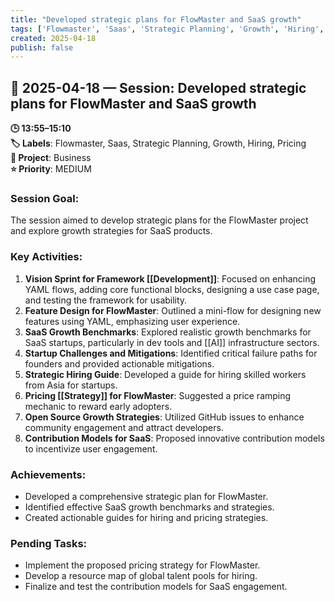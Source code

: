 ```yaml
---
title: "Developed strategic plans for FlowMaster and SaaS growth"
tags: ['Flowmaster', 'Saas', 'Strategic Planning', 'Growth', 'Hiring', 'Pricing']
created: 2025-04-18
publish: false
---
```


## 📅 2025-04-18 — Session: Developed strategic plans for FlowMaster and SaaS growth

**🕒 13:55–15:10**  
**🏷️ Labels**: Flowmaster, Saas, Strategic Planning, Growth, Hiring, Pricing  
**📂 Project**: Business  
**⭐ Priority**: MEDIUM  


### Session Goal:
The session aimed to develop strategic plans for the FlowMaster project and explore growth strategies for SaaS products.

### Key Activities:
1. **Vision Sprint for Framework [[Development]]**: Focused on enhancing YAML flows, adding core functional blocks, designing a use case page, and testing the framework for usability.
2. **Feature Design for FlowMaster**: Outlined a mini-flow for designing new features using YAML, emphasizing user experience.
3. **SaaS Growth Benchmarks**: Explored realistic growth benchmarks for SaaS startups, particularly in dev tools and [[AI]] infrastructure sectors.
4. **Startup Challenges and Mitigations**: Identified critical failure paths for founders and provided actionable mitigations.
5. **Strategic Hiring Guide**: Developed a guide for hiring skilled workers from Asia for startups.
6. **Pricing [[Strategy]] for FlowMaster**: Suggested a price ramping mechanic to reward early adopters.
7. **Open Source Growth Strategies**: Utilized GitHub issues to enhance community engagement and attract developers.
8. **Contribution Models for SaaS**: Proposed innovative contribution models to incentivize user engagement.

### Achievements:
- Developed a comprehensive strategic plan for FlowMaster.
- Identified effective SaaS growth benchmarks and strategies.
- Created actionable guides for hiring and pricing strategies.

### Pending Tasks:
- Implement the proposed pricing strategy for FlowMaster.
- Develop a resource map of global talent pools for hiring.
- Finalize and test the contribution models for SaaS engagement.
